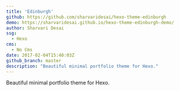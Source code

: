 ```yaml
---
title: 'Edinburgh'
github: https://github.com/sharvaridesai/hexo-theme-edinburgh
demo: https://sharvaridesai.github.io/hexo-theme-edinburgh-demo/
author: Sharvari Desai
ssg:
  - Hexo
cms:
  - No Cms
date: 2017-02-04T15:40:03Z
github_branch: master
description: "Beautiful minimal portfolio theme for Hexo."
---
```


Beautiful minimal portfolio theme for Hexo.